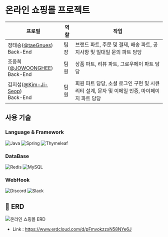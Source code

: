 # 온라인 쇼핑몰 프로젝트 
| 프로필 | 역할 | 작업 |
| ------ | --- | --- |
| 정태승([@taeGnues](https://github.com/taeGnues)) <br> Back-End | 팀장 | 브랜드 파트, 주문 및 결제, 배송 파트, 공지사항 및 일대일 문의 파트 담당 |
| 조웅희([@JOWOONGHEE](https://github.com/JOWOONGHEE)) <br> Back-End | 팀원 | 상품 파트, 리뷰 파트, 그로우페이 파트 담당 |
| 김지섭([@Kim-Ji-Seop](https://github.com/Kim-Ji-Seop)) <br> Back-End | 팀원 | 회원 파트 담당, 소셜 로그인 구현 및 시큐리티 설계, 문자 및 이메일 인증, 마이페이지 파트 담당 |

## 사용 기술
### Language & Framework
![Java](https://img.shields.io/badge/java-%23ED8B00.svg?style=for-the-badge&logo=openjdk&logoColor=white)
![Spring](https://img.shields.io/badge/Spring-6DB33F?style=for-the-badge&logo=spring&logoColor=white)
![Thymeleaf](https://img.shields.io/badge/Thymeleaf-%23005C0F.svg?style=for-the-badge&logo=Thymeleaf&logoColor=white)
### DataBase
![Redis](https://img.shields.io/badge/redis-%23DD0031.svg?&style=for-the-badge&logo=redis&logoColor=white)
![MySQL](https://img.shields.io/badge/MySQL-005C84?style=for-the-badge&logo=mysql&logoColor=white)
### WebHook
![Discord](https://img.shields.io/badge/Discord-%235865F2.svg?style=for-the-badge&logo=discord&logoColor=white)
![Slack](https://img.shields.io/badge/Slack-4A154B?style=for-the-badge&logo=slack&logoColor=white)

## **💪 ERD**
![온라인 쇼핑몰 ERD](https://github.com/user-attachments/assets/5f1fb365-5176-4a53-8d28-d54feaaadff6)
- Link : https://www.erdcloud.com/d/pFmvokzzxN58NYe6J

